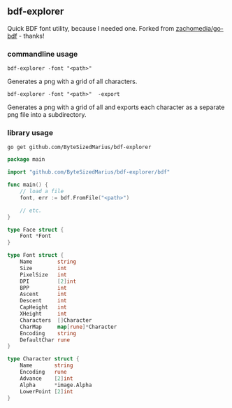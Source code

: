 ## bdf-explorer

Quick BDF font utility, because I needed one. Forked from [zachomedia/go-bdf](https://github.com/zachomedia/go-bdf?tab=readme-ov-file) - thanks!

### commandline usage

```
bdf-explorer -font "<path>" 
```

Generates a png with a grid of all characters.

```
bdf-explorer -font "<path>"  -export
```

Generates a png with a grid of all and exports each character as a separate png file into a subdirectory.

### library usage

```
go get github.com/ByteSizedMarius/bdf-explorer
```

```go
package main

import "github.com/ByteSizedMarius/bdf-explorer/bdf"

func main() {
	// load a file
	font, err := bdf.FromFile("<path>")

	// etc.
}
```

```go
type Face struct {
    Font *Font
}

type Font struct {
	Name        string
	Size        int
	PixelSize   int
	DPI         [2]int
	BPP         int
	Ascent      int
	Descent     int
	CapHeight   int
	XHeight     int
	Characters  []Character
	CharMap     map[rune]*Character
	Encoding    string
	DefaultChar rune
}

type Character struct {
    Name       string
    Encoding   rune
    Advance    [2]int
    Alpha      *image.Alpha
    LowerPoint [2]int
}
```